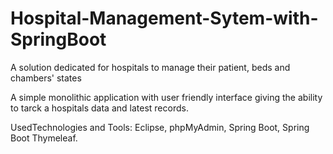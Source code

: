 # Hospital-Management-Sytem-with-SpringBoot

A  solution dedicated for hospitals to manage their patient, beds and chambers' states

A simple monolithic application with user friendly interface giving the ability to tarck a hospitals data and latest records.

UsedTechnologies and Tools:
Eclipse, phpMyAdmin, Spring Boot, Spring Boot Thymeleaf.
